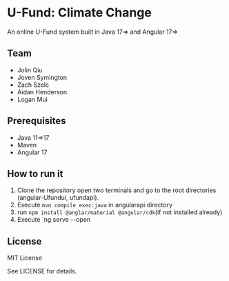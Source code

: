 # U-Fund: Climate Change 

An online U-Fund system built in Java 17=> and Angular 17=>
  
## Team

- Jolin Qiu
- Joven Symington
- Zach Szelc
- Aidan Henderson
- Logan Mui

## Prerequisites

- Java 11=>17
- Maven
- Angular 17



## How to run it

1. Clone the repository open two terminals and go to the root directories (angular-Ufundui, ufundapi).
2. Execute `mvn compile exec:java` in angularapi directory
3. run `npm install @anglar/material @angular/cdk`(if not installed already)
4. Execute `ng serve --open


## License

MIT License

See LICENSE for details.
